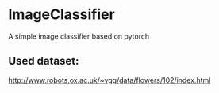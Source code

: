 # ImageClassifier
A simple image classifier based on pytorch

## Used dataset:
http://www.robots.ox.ac.uk/~vgg/data/flowers/102/index.html

